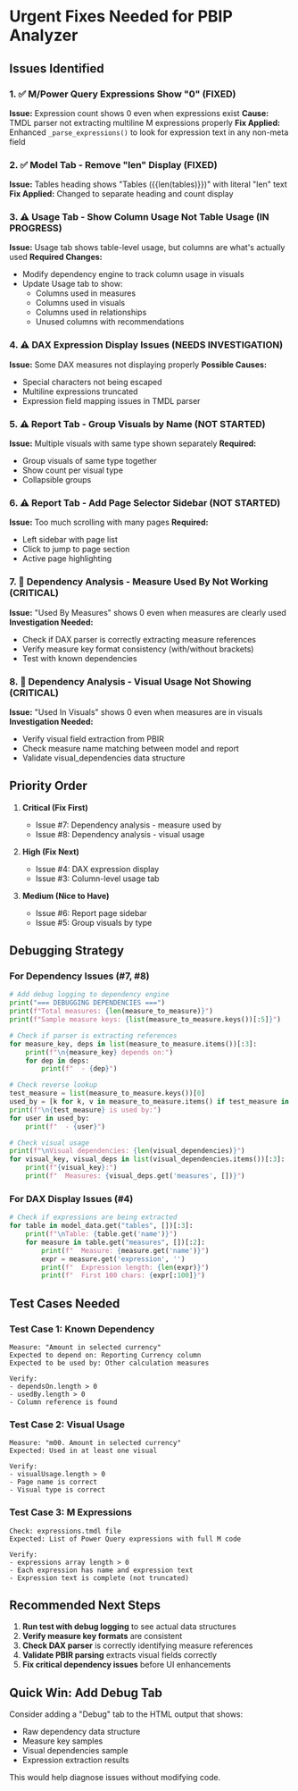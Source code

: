 # Urgent Fixes Needed for PBIP Analyzer

## Issues Identified

### 1. ✅ M/Power Query Expressions Show "0" (FIXED)
**Issue:** Expression count shows 0 even when expressions exist
**Cause:** TMDL parser not extracting multiline M expressions properly
**Fix Applied:** Enhanced `_parse_expressions()` to look for expression text in any non-meta field

### 2. ✅ Model Tab - Remove "len" Display (FIXED)
**Issue:** Tables heading shows "Tables ({{len(tables)}})" with literal "len" text
**Fix Applied:** Changed to separate heading and count display

### 3. ⚠️ Usage Tab - Show Column Usage Not Table Usage (IN PROGRESS)
**Issue:** Usage tab shows table-level usage, but columns are what's actually used
**Required Changes:**
- Modify dependency engine to track column usage in visuals
- Update Usage tab to show:
  - Columns used in measures
  - Columns used in visuals
  - Columns used in relationships
  - Unused columns with recommendations

### 4. ⚠️ DAX Expression Display Issues (NEEDS INVESTIGATION)
**Issue:** Some DAX measures not displaying properly
**Possible Causes:**
- Special characters not being escaped
- Multiline expressions truncated
- Expression field mapping issues in TMDL parser

### 5. ⚠️ Report Tab - Group Visuals by Name (NOT STARTED)
**Issue:** Multiple visuals with same type shown separately
**Required:**
- Group visuals of same type together
- Show count per visual type
- Collapsible groups

### 6. ⚠️ Report Tab - Add Page Selector Sidebar (NOT STARTED)
**Issue:** Too much scrolling with many pages
**Required:**
- Left sidebar with page list
- Click to jump to page section
- Active page highlighting

### 7. 🔴 Dependency Analysis - Measure Used By Not Working (CRITICAL)
**Issue:** "Used By Measures" shows 0 even when measures are clearly used
**Investigation Needed:**
- Check if DAX parser is correctly extracting measure references
- Verify measure key format consistency (with/without brackets)
- Test with known dependencies

### 8. 🔴 Dependency Analysis - Visual Usage Not Showing (CRITICAL)
**Issue:** "Used In Visuals" shows 0 even when measures are in visuals
**Investigation Needed:**
- Verify visual field extraction from PBIR
- Check measure name matching between model and report
- Validate visual_dependencies data structure

## Priority Order

1. **Critical (Fix First)**
   - Issue #7: Dependency analysis - measure used by
   - Issue #8: Dependency analysis - visual usage

2. **High (Fix Next)**
   - Issue #4: DAX expression display
   - Issue #3: Column-level usage tab

3. **Medium (Nice to Have)**
   - Issue #6: Report page sidebar
   - Issue #5: Group visuals by type

## Debugging Strategy

### For Dependency Issues (#7, #8)

```python
# Add debug logging to dependency engine
print("=== DEBUGGING DEPENDENCIES ===")
print(f"Total measures: {len(measure_to_measure)}")
print(f"Sample measure keys: {list(measure_to_measure.keys())[:5]}")

# Check if parser is extracting references
for measure_key, deps in list(measure_to_measure.items())[:3]:
    print(f"\n{measure_key} depends on:")
    for dep in deps:
        print(f"  - {dep}")

# Check reverse lookup
test_measure = list(measure_to_measure.keys())[0]
used_by = [k for k, v in measure_to_measure.items() if test_measure in v]
print(f"\n{test_measure} is used by:")
for user in used_by:
    print(f"  - {user}")

# Check visual usage
print(f"\nVisual dependencies: {len(visual_dependencies)}")
for visual_key, visual_deps in list(visual_dependencies.items())[:3]:
    print(f"{visual_key}:")
    print(f"  Measures: {visual_deps.get('measures', [])}")
```

### For DAX Display Issues (#4)

```python
# Check if expressions are being extracted
for table in model_data.get("tables", [])[:3]:
    print(f"\nTable: {table.get('name')}")
    for measure in table.get("measures", [])[:2]:
        print(f"  Measure: {measure.get('name')}")
        expr = measure.get('expression', '')
        print(f"  Expression length: {len(expr)}")
        print(f"  First 100 chars: {expr[:100]}")
```

## Test Cases Needed

### Test Case 1: Known Dependency
```
Measure: "Amount in selected currency"
Expected to depend on: Reporting Currency column
Expected to be used by: Other calculation measures

Verify:
- dependsOn.length > 0
- usedBy.length > 0
- Column reference is found
```

### Test Case 2: Visual Usage
```
Measure: "m00. Amount in selected currency"
Expected: Used in at least one visual

Verify:
- visualUsage.length > 0
- Page name is correct
- Visual type is correct
```

### Test Case 3: M Expressions
```
Check: expressions.tmdl file
Expected: List of Power Query expressions with full M code

Verify:
- expressions array length > 0
- Each expression has name and expression text
- Expression text is complete (not truncated)
```

## Recommended Next Steps

1. **Run test with debug logging** to see actual data structures
2. **Verify measure key formats** are consistent
3. **Check DAX parser** is correctly identifying measure references
4. **Validate PBIR parsing** extracts visual fields correctly
5. **Fix critical dependency issues** before UI enhancements

## Quick Win: Add Debug Tab

Consider adding a "Debug" tab to the HTML output that shows:
- Raw dependency data structure
- Measure key samples
- Visual dependencies sample
- Expression extraction results

This would help diagnose issues without modifying code.


